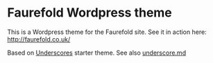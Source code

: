 # Faurefold Wordpress theme

This is a Wordpress theme for the Faurefold site. See it in action here:
<http://faurefold.co.uk/>

Based on [Underscores](https://underscores.me/) starter theme. See also
[underscore.md](underscore.md)
